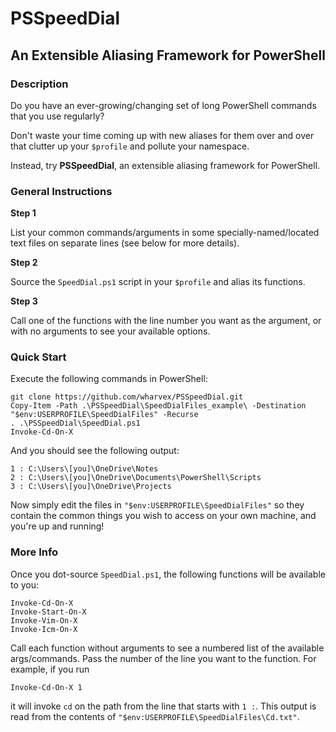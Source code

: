 # PSSpeedDial

## An Extensible Aliasing Framework for PowerShell

### Description

Do you have an ever-growing/changing set of long PowerShell commands that you use regularly?

Don't waste your time coming up with new aliases for them over and over that clutter up your `$profile` and pollute your namespace.

Instead, try **PSSpeedDial**, an extensible aliasing framework for PowerShell.

### General Instructions

**Step 1**

List your common commands/arguments in some specially-named/located text files on separate lines (see below for more details).

**Step 2**

Source the `SpeedDial.ps1` script in your `$profile` and alias its functions.

**Step 3**

Call one of the functions with the line number you want as the argument, or with no arguments to see your available options.

### Quick Start

Execute the following commands in PowerShell:

```
git clone https://github.com/wharvex/PSSpeedDial.git
Copy-Item -Path .\PSSpeedDial\SpeedDialFiles_example\ -Destination "$env:USERPROFILE\SpeedDialFiles" -Recurse
. .\PSSpeedDial\SpeedDial.ps1
Invoke-Cd-On-X
```

And you should see the following output:

```
1 : C:\Users\[you]\OneDrive\Notes
2 : C:\Users\[you]\OneDrive\Documents\PowerShell\Scripts
3 : C:\Users\[you]\OneDrive\Projects
```

Now simply edit the files in `"$env:USERPROFILE\SpeedDialFiles"` so they contain the common things you wish to access on your own machine, and you're up and running!

### More Info

Once you dot-source `SpeedDial.ps1`, the following functions will be available to you:

```
Invoke-Cd-On-X
Invoke-Start-On-X
Invoke-Vim-On-X
Invoke-Icm-On-X
```

Call each function without arguments to see a numbered list of the available args/commands. Pass the number of the line you want to the function. For example, if you run

```
Invoke-Cd-On-X 1
```

it will invoke `cd` on the path from the line that starts with `1 :`. This output is read from the contents of `"$env:USERPROFILE\SpeedDialFiles\Cd.txt"`.
